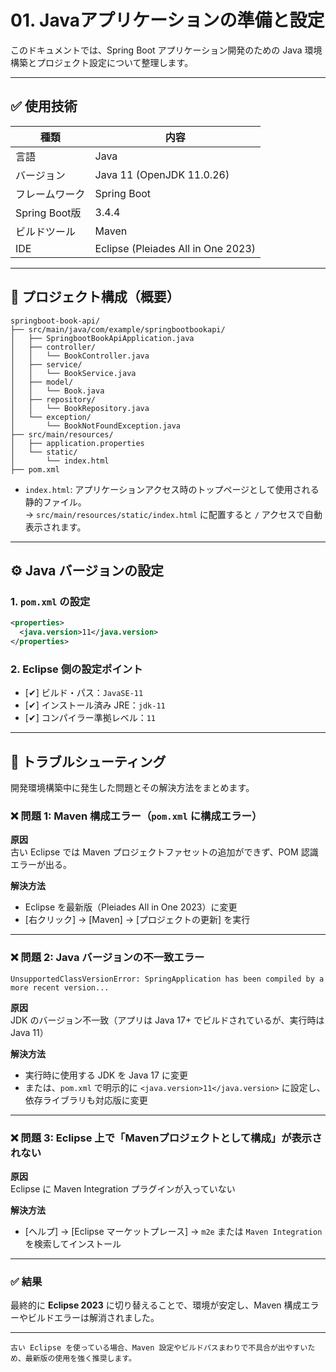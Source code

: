 # 01. Javaアプリケーションの準備と設定

このドキュメントでは、Spring Boot アプリケーション開発のための Java 環境構築とプロジェクト設定について整理します。

---

## ✅ 使用技術

| 種類           | 内容                                 |
|----------------|--------------------------------------|
| 言語           | Java                                 |
| バージョン     | Java 11 (OpenJDK 11.0.26)            |
| フレームワーク | Spring Boot                          |
| Spring Boot版  | 3.4.4                                 |
| ビルドツール   | Maven                                |
| IDE            | Eclipse (Pleiades All in One 2023)   |

---

## 📁 プロジェクト構成（概要）

```
springboot-book-api/
├── src/main/java/com/example/springbootbookapi/
│   ├── SpringbootBookApiApplication.java
│   ├── controller/
│   │   └── BookController.java
│   ├── service/
│   │   └── BookService.java
│   ├── model/
│   │   └── Book.java
│   ├── repository/
│   │   └── BookRepository.java
│   └── exception/
│       └── BookNotFoundException.java
├── src/main/resources/
│   ├── application.properties
│   └── static/
│       └── index.html
├── pom.xml

```

- `index.html`: アプリケーションアクセス時のトップページとして使用される静的ファイル。  
  → `src/main/resources/static/index.html` に配置すると `/` アクセスで自動表示されます。

---

## ⚙️ Java バージョンの設定

### 1. `pom.xml` の設定

```xml
<properties>
  <java.version>11</java.version>
</properties>
```

### 2. Eclipse 側の設定ポイント

- [✔] ビルド・パス：`JavaSE-11`
- [✔] インストール済み JRE：`jdk-11`
- [✔] コンパイラー準拠レベル：`11`

---

## 🧯 トラブルシューティング

開発環境構築中に発生した問題とその解決方法をまとめます。

### ❌ 問題 1: Maven 構成エラー（`pom.xml` に構成エラー）

**原因**  
古い Eclipse では Maven プロジェクトファセットの追加ができず、POM 認識エラーが出る。

**解決方法**  
- Eclipse を最新版（Pleiades All in One 2023）に変更
- [右クリック] → [Maven] → [プロジェクトの更新] を実行

---

### ❌ 問題 2: Java バージョンの不一致エラー

```
UnsupportedClassVersionError: SpringApplication has been compiled by a more recent version...
```

**原因**  
JDK のバージョン不一致（アプリは Java 17+ でビルドされているが、実行時は Java 11）

**解決方法**  
- 実行時に使用する JDK を Java 17 に変更
- または、`pom.xml` で明示的に `<java.version>11</java.version>` に設定し、依存ライブラリも対応版に変更

---

### ❌ 問題 3: Eclipse 上で「Mavenプロジェクトとして構成」が表示されない

**原因**  
Eclipse に Maven Integration プラグインが入っていない

**解決方法**  
- [ヘルプ] → [Eclipse マーケットプレース] → `m2e` または `Maven Integration` を検索してインストール

---

### ✅ 結果

最終的に **Eclipse 2023** に切り替えることで、環境が安定し、Maven 構成エラーやビルドエラーは解消されました。

---

```備考
古い Eclipse を使っている場合、Maven 設定やビルドパスまわりで不具合が出やすいため、最新版の使用を強く推奨します。
```

